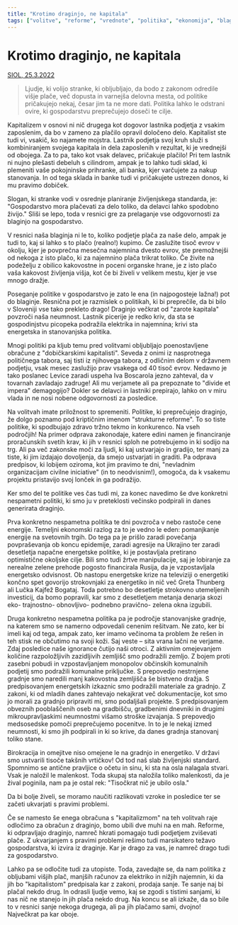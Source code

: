 ```yaml
---
title: "Krotimo draginjo, ne kapitala"
tags: ["volitve", "reforme", "vrednote", "politika", "ekonomija", "blaginja"]
---
```


# Krotimo draginjo, ne kapitala

[SIOL, 25.3.2022](https://siol.net/siol-plus/kolumne/tomaz-stih-krotimo-draginjo-ne-kapitala-575888)

 > Ljudje, ki volijo stranke, ki obljubljajo, da bodo z zakonom odredile višje plače, več dopusta in varnejša delovna mesta, od politike pričakujejo nekaj, česar jim ta ne more dati. Politika lahko le odstrani ovire, ki gospodarstvu preprečujejo doseči te cilje.

Kapitalizem v osnovi ni nič drugega kot dogovor lastnika podjetja z vsakim zaposlenim, da bo v zameno za plačilo opravil določeno delo. Kapitalist ste tudi vi, vsakič, ko najamete mojstra. Lastnik podjetja svoj kruh služi s kombiniranjem svojega kapitala in dela zaposlenih v rezultat, ki je vrednejši od obojega. Za to pa, tako kot vsak delavec, pričakuje plačilo! Pri tem lastnik ni nujno plešasti debeluh s cilindrom, ampak je to lahko tudi sklad, ki plemeniti vaše pokojninske prihranke, ali banka, kjer varčujete za nakup stanovanja. In od tega sklada in banke tudi vi pričakujete ustrezen donos, ki mu pravimo dobiček.

Slogan, ki stranke vodi v osrednje planiranje življenjskega standarda, je: "Gospodarstvo mora plačevati za delo toliko, da delavci lahko spodobno živijo." Sliši se lepo, toda v resnici gre za prelaganje vse odgovornosti za blaginjo na gospodarstvo.

V resnici naša blaginja ni le to, koliko podjetje plača za naše delo, ampak je tudi to, kaj si lahko s to plačo (realno!) kupimo. Če zaslužite tisoč evrov v okolju, kjer je povprečna mesečna najemnina dvesto evrov, ste premožnejši od nekoga z isto plačo, ki za najemnino plača trikrat toliko. Če živite na podeželju z obilico kakovostne in poceni organske hrane, je z isto plačo vaša kakovost življenja višja, kot če bi živeli v velikem mestu, kjer je vse mnogo dražje.

Poseganje politike v gospodarstvo je zato le ena (in najpogosteje lažna!) pot do blaginje. Resnična pot je razmislek o politikah, ki bi preprečile, da bi bilo v Sloveniji vse tako prekleto drago! Draginjo večkrat od "zarote kapitala" povzroči naša neumnost. Lastnik picerije je redko kriv, da sta se gospodinjstvu picopeka podražila elektrika in najemnina; krivi sta energetska in stanovanjska politika.

Mnogi politiki pa kljub temu pred volitvami obljubljajo poenostavljene obračune z "dobičkarskimi kapitalisti". Seveda z onimi iz nasprotnega političnega tabora, saj tisti iz njihovega tabora, z odličnim delom v državnem podjetju, vsak mesec zaslužijo prav vsakega od 40 tisoč evrov. Nedavno je tako poslanec Levice zaradi uspeha Iva Boscarola jezno zahteval, da v tovarnah zavladajo zadruge! Ali mu verjamete ali pa prepoznate to "divide et impera" demagogijo? Dokler se delavci in lastniki prepirajo, lahko on v miru vlada in ne nosi nobene odgovornosti za posledice.

Na volitvah imate priložnost to spremeniti. Politike, ki preprečujejo draginjo, že dolgo poznamo pod kriptičnim imenom "strukturne reforme". To so tiste politike, ki spodbujajo zdravo tržno tekmo in konkurenco. Na vseh področjih! Na primer odprava zakonodaje, katere edini namen je financiranje proračunskih svetih krav, ki jih v resnici sploh ne potrebujemo in ki sodijo na trg. Ali pa več zakonske moči za ljudi, ki kaj ustvarjajo in gradijo, ter manj za tiste, ki jim izdajajo dovoljenja, da smejo ustvarjati in graditi. Pa odprava predpisov, ki lobijem oziroma, kot jim pravimo te dni, "nevladnim organizacijam civilne iniciative" (in to neodvisnim!), omogoča, da k vsakemu projektu pristavijo svoj lonček in ga podražijo.

Ker smo del te politike ves čas tudi mi, za konec navedimo še dve konkretni nespametni politiki, ki smo ju v preteklosti večinsko podpirali in danes generirata draginjo.

Prva konkretno nespametna politika te dni povzroča v nebo rastoče cene energije. Temeljni ekonomski razlog za to je vedno le eden: pomanjkanje energije na svetovnih trgih. Do tega pa je prišlo zaradi povečanja povpraševanja ob koncu epidemije, zaradi agresije na Ukrajino ter zaradi desetletja napačne energetske politike, ki je postavljala pretirano optimistične okoljske cilje. Bili smo tudi žrtve manipulacije, saj je lobiranje za nerealne zelene prehode pogosto financirala Rusija, da je vzpostavljala energetsko odvisnost. Ob nastopu energetske krize na televiziji o energetiki končno spet govorijo strokovnjaki za energetiko in nič več Greta Thunberg ali Lučka Kajfež Bogataj. Toda potrebno bo desetletje strokovno utemeljenih investicij, da bomo popravili, kar smo z desetletjem metanja denarja skozi eko- trajnostno- obnovljivo- podnebno pravično- zelena okna izgubili.

Druga konkretno nespametna politika pa je področje stanovanjske gradnje, na katerem smo se namerno odpovedali cenenim rešitvam. Ne zato, ker bi imeli kaj od tega, ampak zato, ker imamo večinoma ta problem že rešen in teh stisk ne občutimo na svoji koži. Saj veste – sita vrana lačni ne verjame. Zdaj posledice naše ignorance čutijo naši otroci. Z aktivnim omejevanjem količine razpoložljivih zazidljivih zemljišč smo podražili zemljo. Z bojem proti zasebni pobudi in vzpostavljanjem monopolov občinskih komunalnih podjetij smo podražili komunalne priključke. S prepovedjo nestrnjene gradnje smo naredili manj kakovostna zemljišča še bistveno dražja. S predpisovanjem energetskih izkaznic smo podražili materiale za gradnjo. Z zakoni, ki od mladih danes zahtevajo nekajkrat več dokumentacije, kot smo jo morali za gradnjo pripraviti mi, smo podaljšali projekte. S predpisovanjem obveznih pooblaščenih oseb na gradbišču, gradbenimi dnevniki in drugimi mikroupravljaskimi neumnostmi višamo stroške izvajanja. S prepovedjo medsosedske pomoči preprečujemo pocenitve. In to je le nekaj izmed neumnosti, ki smo jih podpirali in ki so krive, da danes gradnja stanovanj toliko stane.

Birokracija in omejitve niso omejene le na gradnjo in energetiko. V državi smo ustvarili tisoče takšnih vrtičkov! Od tod naš slab življenjski standard. Spomnimo se antične pravljice o očetu in sinu, ki sta na osla nalagala stvari. Vsak je naložil le malenkost. Toda skupaj sta naložila toliko malenkosti, da je žival poginila, nam pa je ostal rek: "Tisočkrat nič je ubilo osla."

Da bi bolje živeli, se moramo naučiti razlikovati vzroke in posledice ter se začeti ukvarjati s pravimi problemi.

Če se namesto še enega obračuna s "kapitalizmom" na teh volitvah raje odločimo za obračun z draginjo, bomo ubili dve muhi na en mah. Reforme, ki odpravljajo draginjo, namreč hkrati pomagajo tudi podjetjem zviševati plače. Z ukvarjanjem s pravimi problemi rešimo tudi marsikatero težavo gospodarstva, ki izvira iz draginje. Kar je drago za vas, je namreč drago tudi za gospodarstvo.

Lahko pa se odločite tudi za utopiste. Toda, zavedajte se, da nam politika z obljubami višjih plač, manjših računov za elektriko in nižjih najemnin, ki da jih bo "kapitalistom" predpisala kar z zakoni, prodaja sanje. Te sanje naj bi plačal nekdo drug. In odrasli ljudje vemo, kaj se zgodi s tistimi sanjami, ki nas nič ne stanejo in jih plača nekdo drug. Na koncu se ali izkaže, da so bile to v resnici sanje nekoga drugega, ali pa jih plačamo sami, dvojno! Največkrat pa kar oboje.
